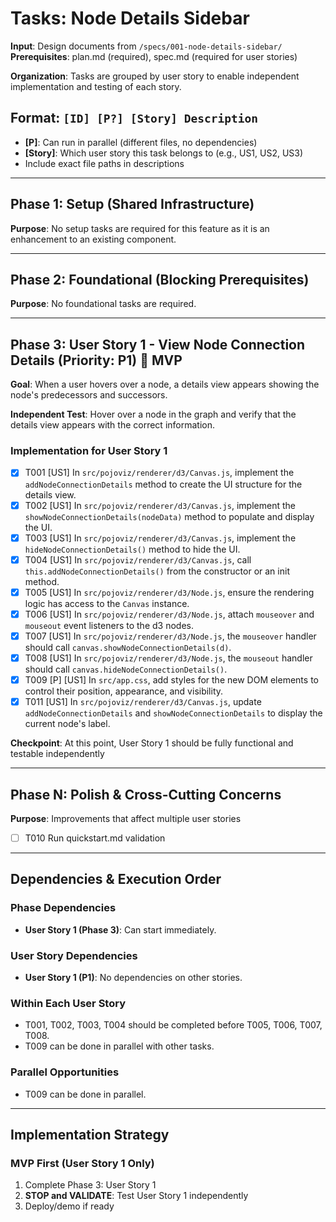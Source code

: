 # Tasks: Node Details Sidebar

**Input**: Design documents from `/specs/001-node-details-sidebar/`
**Prerequisites**: plan.md (required), spec.md (required for user stories)

**Organization**: Tasks are grouped by user story to enable independent implementation and testing of each story.

## Format: `[ID] [P?] [Story] Description`
- **[P]**: Can run in parallel (different files, no dependencies)
- **[Story]**: Which user story this task belongs to (e.g., US1, US2, US3)
- Include exact file paths in descriptions

---

## Phase 1: Setup (Shared Infrastructure)

**Purpose**: No setup tasks are required for this feature as it is an enhancement to an existing component.

---

## Phase 2: Foundational (Blocking Prerequisites)

**Purpose**: No foundational tasks are required.

---

## Phase 3: User Story 1 - View Node Connection Details (Priority: P1) 🎯 MVP

**Goal**: When a user hovers over a node, a details view appears showing the node's predecessors and successors.

**Independent Test**: Hover over a node in the graph and verify that the details view appears with the correct information.

### Implementation for User Story 1

- [x] T001 [US1] In `src/pojoviz/renderer/d3/Canvas.js`, implement the `addNodeConnectionDetails` method to create the UI structure for the details view.
- [x] T002 [US1] In `src/pojoviz/renderer/d3/Canvas.js`, implement the `showNodeConnectionDetails(nodeData)` method to populate and display the UI.
- [x] T003 [US1] In `src/pojoviz/renderer/d3/Canvas.js`, implement the `hideNodeConnectionDetails()` method to hide the UI.
- [x] T004 [US1] In `src/pojoviz/renderer/d3/Canvas.js`, call `this.addNodeConnectionDetails()` from the constructor or an init method.
- [x] T005 [US1] In `src/pojoviz/renderer/d3/Node.js`, ensure the rendering logic has access to the `Canvas` instance.
- [x] T006 [US1] In `src/pojoviz/renderer/d3/Node.js`, attach `mouseover` and `mouseout` event listeners to the d3 nodes.
- [x] T007 [US1] In `src/pojoviz/renderer/d3/Node.js`, the `mouseover` handler should call `canvas.showNodeConnectionDetails(d)`.
- [x] T008 [US1] In `src/pojoviz/renderer/d3/Node.js`, the `mouseout` handler should call `canvas.hideNodeConnectionDetails()`.
- [x] T009 [P] [US1] In `src/app.css`, add styles for the new DOM elements to control their position, appearance, and visibility.
- [x] T011 [US1] In `src/pojoviz/renderer/d3/Canvas.js`, update `addNodeConnectionDetails` and `showNodeConnectionDetails` to display the current node's label.

**Checkpoint**: At this point, User Story 1 should be fully functional and testable independently

---

## Phase N: Polish & Cross-Cutting Concerns

**Purpose**: Improvements that affect multiple user stories

- [ ] T010 Run quickstart.md validation

---

## Dependencies & Execution Order

### Phase Dependencies

- **User Story 1 (Phase 3)**: Can start immediately.

### User Story Dependencies

- **User Story 1 (P1)**: No dependencies on other stories.

### Within Each User Story

- T001, T002, T003, T004 should be completed before T005, T006, T007, T008.
- T009 can be done in parallel with other tasks.

### Parallel Opportunities

- T009 can be done in parallel.

---

## Implementation Strategy

### MVP First (User Story 1 Only)

1. Complete Phase 3: User Story 1
2. **STOP and VALIDATE**: Test User Story 1 independently
3. Deploy/demo if ready
